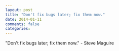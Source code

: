 ```yaml
---
layout: post
title: "Don't fix bugs later; fix them now."
date: 2014-01-11
comments: false
categories: 
---
```


<span class='quote'>"Don't fix bugs later; fix them now."</span>
<span class='by'>- Steve Maguire</span>
